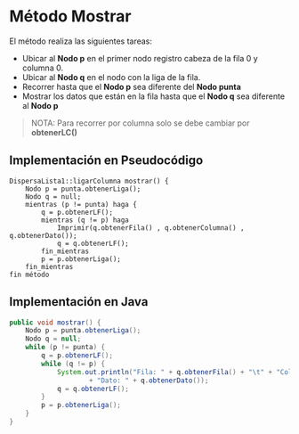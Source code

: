 # Método Mostrar

El método realiza las siguientes tareas:
 
- Ubicar al **Nodo p** en el primer nodo registro cabeza de la fila 0 y columna 0.
- Ubicar al **Nodo q** en el nodo con la liga de la fila.
- Recorrer hasta que el **Nodo p** sea diferente del **Nodo punta**
- Mostrar los datos que están en la fila hasta que el **Nodo q** sea diferente al **Nodo p** 

>NOTA: Para recorrer por columna solo se debe cambiar por **obtenerLC()**

## Implementación en Pseudocódigo

```
DispersaLista1::ligarColumna mostrar() {
    Nodo p = punta.obtenerLiga();
    Nodo q = null;
    mientras (p != punta) haga {
        q = p.obtenerLF();
        mientras (q != p) haga
            Imprimir(q.obtenerFila() , q.obtenerColumna() , q.obtenerDato());
            q = q.obtenerLF();
        fin_mientras
        p = p.obtenerLiga();
    fin_mientras
fin método
```

## Implementación en Java
```java
public void mostrar() {
    Nodo p = punta.obtenerLiga();
    Nodo q = null;
    while (p != punta) {
        q = p.obtenerLF();
        while (q != p) {
            System.out.println("Fila: " + q.obtenerFila() + "\t" + "Columna: " + q.obtenerColumna() + "\t"
                    + "Dato: " + q.obtenerDato());
            q = q.obtenerLF();
        }
        p = p.obtenerLiga();
    }
}
```
